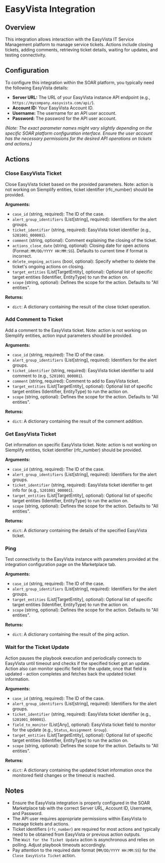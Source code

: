 # EasyVista Integration

## Overview

This integration allows interaction with the EasyVista IT Service Management platform to manage service tickets. Actions include closing tickets, adding comments, retrieving ticket details, waiting for updates, and testing connectivity.

## Configuration

To configure this integration within the SOAR platform, you typically need the following EasyVista details:

*   **Server URL:** The URL of your EasyVista instance API endpoint (e.g., `https://mycompany.easyvista.com/api/`).
*   **Account ID:** Your EasyVista Account ID.
*   **Username:** The username for an API user account.
*   **Password:** The password for the API user account.

*(Note: The exact parameter names might vary slightly depending on the specific SOAR platform configuration interface. Ensure the user account has the necessary permissions for the desired API operations on tickets and actions.)*

## Actions

### Close EasyVista Ticket

Close EasyVista ticket based on the provided parameters. Note: action is not working on Siemplify entities, ticket identifier (rfc_number) should be provided.

**Arguments:**

*   `case_id` (string, required): The ID of the case.
*   `alert_group_identifiers` (List[string], required): Identifiers for the alert groups.
*   `ticket_identifier` (string, required): EasyVista ticket identifier (e.g., `S201001_000001`).
*   `comment` (string, optional): Comment explaining the closing of the ticket.
*   `actions_close_date` (string, optional): Closing date for open actions (Format: `MM/DD/YYYY HH:MM:SS`). Defaults to current time if format is incorrect.
*   `delete_ongoing_actions` (bool, optional): Specify whether to delete the ticket's ongoing actions on closing.
*   `target_entities` (List[TargetEntity], optional): Optional list of specific target entities (Identifier, EntityType) to run the action on.
*   `scope` (string, optional): Defines the scope for the action. Defaults to "All entities".

**Returns:**

*   `dict`: A dictionary containing the result of the close ticket operation.

### Add Comment to Ticket

Add a comment to the EasyVista ticket. Note: action is not working on Siemplify entities, action input parameters should be provided.

**Arguments:**

*   `case_id` (string, required): The ID of the case.
*   `alert_group_identifiers` (List[string], required): Identifiers for the alert groups.
*   `ticket_identifier` (string, required): EasyVista ticket identifier to add comment to (e.g., `S201001_000001`).
*   `comment` (string, required): Comment to add to EasyVista ticket.
*   `target_entities` (List[TargetEntity], optional): Optional list of specific target entities (Identifier, EntityType) to run the action on.
*   `scope` (string, optional): Defines the scope for the action. Defaults to "All entities".

**Returns:**

*   `dict`: A dictionary containing the result of the comment addition.

### Get EasyVista Ticket

Get information on specific EasyVista ticket. Note: action is not working on Siemplify entities, ticket identifier (rfc_number) should be provided.

**Arguments:**

*   `case_id` (string, required): The ID of the case.
*   `alert_group_identifiers` (List[string], required): Identifiers for the alert groups.
*   `ticket_identifier` (string, required): EasyVista ticket identifier to get info for (e.g., `S201001_000001`).
*   `target_entities` (List[TargetEntity], optional): Optional list of specific target entities (Identifier, EntityType) to run the action on.
*   `scope` (string, optional): Defines the scope for the action. Defaults to "All entities".

**Returns:**

*   `dict`: A dictionary containing the details of the specified EasyVista ticket.

### Ping

Test connectivity to the EasyVista instance with parameters provided at the integration configuration page on the Marketplace tab.

**Arguments:**

*   `case_id` (string, required): The ID of the case.
*   `alert_group_identifiers` (List[string], required): Identifiers for the alert groups.
*   `target_entities` (List[TargetEntity], optional): Optional list of specific target entities (Identifier, EntityType) to run the action on.
*   `scope` (string, optional): Defines the scope for the action. Defaults to "All entities".

**Returns:**

*   `dict`: A dictionary containing the result of the ping action.

### Wait for the Ticket Update

Action pauses the playbook execution and periodically connects to EasyVista until timeout and checks if the specified ticket got an update. Action also can monitor specific field for the update, once that field is updated - action completes and fetches back the updated ticket information.

**Arguments:**

*   `case_id` (string, required): The ID of the case.
*   `alert_group_identifiers` (List[string], required): Identifiers for the alert groups.
*   `ticket_identifier` (string, required): EasyVista ticket identifier (e.g., `S201001_000001`).
*   `field_to_monitor` (List[Any], optional): EasyVista ticket field to monitor for the update (e.g., `Status`, `Assignment Group`).
*   `target_entities` (List[TargetEntity], optional): Optional list of specific target entities (Identifier, EntityType) to run the action on.
*   `scope` (string, optional): Defines the scope for the action. Defaults to "All entities".

**Returns:**

*   `dict`: A dictionary containing the updated ticket information once the monitored field changes or the timeout is reached.

## Notes

*   Ensure the EasyVista integration is properly configured in the SOAR Marketplace tab with the correct Server URL, Account ID, Username, and Password.
*   The API user requires appropriate permissions within EasyVista to manage tickets and actions.
*   Ticket identifiers (`rfc_number`) are required for most actions and typically need to be obtained from EasyVista or previous action outputs.
*   The `Wait for the Ticket Update` action is asynchronous and relies on polling. Adjust playbook timeouts accordingly.
*   Pay attention to the required date format (`MM/DD/YYYY HH:MM:SS`) for the `Close EasyVista Ticket` action.
